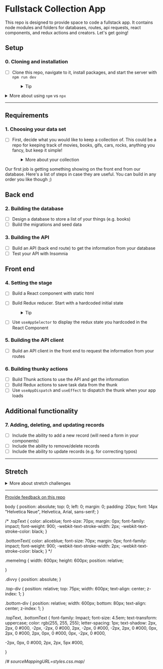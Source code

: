 # Fullstack Collection App

This repo is designed to provide space to code a fullstack app. It contains node modules and folders for databases, routes, api requests, react components, and redux actions and creators. Let's get going!

## Setup

### 0. Cloning and installation
- [ ] Clone this repo, navigate to it, install packages, and start the server with `npm run dev`
  <details style="padding-left: 2em">
    <summary>Tip</summary>

    You may also want to start a new branch
    ```sh
    cd my-fullstack-collection-scss
    npm i
    git checkout -b <branchname>
    npm run dev
    ```
  </details>

<details>
  <summary>More about using <code>npm</code> vs <code>npx</code></summary>

  - When running knex, run `npm run knex <command>`, e.g. `npm run knex migrate:latest` rather than using `npx`
  - When running webpack, run `npm run webpack <extra commands>`, e.g. `npm run webpack`, rather than using `npx`
</details>

---

## Requirements

### 1. Choosing your data set

- [ ] First, decide what you would like to keep a collection of. This could be a repo for keeping track of movies, books, gifs, cars, rocks, anything you fancy, but keep it simple!
  <details style="padding-left: 2em">
    <summary>More about your collection</summary>

    **Note:** the aim is to have some simple data. If you think you might need more than one database table, or have lots of details you want to store, how could you simplify the information you're keeping track of? Leave more complex data until later in the project. For example, I want to keep track of books that I want to read, ones that I have read, and ones that I own. To start with though, let's keep track of the books themselves. My data might look like:

    |id|title|author|
    |---|---|---|
    | 1 | Ready Player One | Ernest Cline |
    | 2 | Throwing Rocks at the Google Bus | Douglas Rushkoff |

Our first job is getting something showing on the front end from our database. Here's a list of steps in case they are useful. You can build in any order you like though ;)

## Back end

### 2. Building the database

- [ ] Design a database to store a list of your things (e.g. books)
- [ ] Build the migrations and seed data

### 3. Building the API
- [ ] Build an API (back end route) to get the information from your database
- [ ] Test your API with Insomnia

## Front end

### 4. Setting the stage

- [ ] Build a React component with static html
- [ ] Build Redux reducer. Start with a hardcoded initial state
  <details style="padding-left: 2em">
    <summary>Tip</summary>
    
    For example:
    ```js
    const initialState = [{ id: 1, title: 'Ready Player One', author: 'Ernest Cline' }]
    ```
  </details>

- [ ] Use `useAppSelector` to display the redux state you hardcoded in the React Component

### 5. Building the API client
- [ ] Build an API client in the front end to request the information from your routes

### 6. Building thunky actions
- [ ] Build Thunk actions to use the API and get the information
- [ ] Build Redux actions to save task data from the thunk
- [ ] Use `useAppDispatch` and `useEffect` to dispatch the thunk when your app loads

## Additional functionality

### 7. Adding, deleting, and updating records
- [ ] Include the ability to add a new record (will need a form in your components)
- [ ] Include the ability to remove/delete records
- [ ] Include the ability to update records (e.g. for correcting typos)

---
## Stretch

<details>
  <summary>More about stretch challenges</summary>

  - Is there any complex data you chose to not include earlier or any way you could expand this dataset?
    - You might have some other information (e.g. unread books vs. read books) that should be included in your database design, and this may require adjusting your database design
  - Could you add an external API (maybe an inspirational quote in the footer?)
  - If you haven't already, CSS!
</details>

---
[Provide feedback on this repo](https://docs.google.com/forms/d/e/1FAIpQLSfw4FGdWkLwMLlUaNQ8FtP2CTJdGDUv6Xoxrh19zIrJSkvT4Q/viewform?usp=pp_url&entry.1958421517=my-fullstack-collection-scss)


body {
  position: absolute;
  top: 0;
  left: 0;
  margin: 0;
  padding: 20px;
  font: 14px "Helvetica Neue", Helvetica, Arial, sans-serif;
}

/* .topText {
  color: aliceblue;
  font-size: 70px;
  margin: 0px;
  font-family: impact;
  font-weight: 900;
  -webkit-text-stroke-width: 2px;
  -webkit-text-stroke-color: black;
}

.bottomText{
  color: aliceblue;
  font-size: 70px;
  margin: 0px;
  font-family: impact;
  font-weight: 900;
  -webkit-text-stroke-width: 2px;
  -webkit-text-stroke-color: black;
} */

.memeImg {
 width: 600px;
 height: 600px;
 position: relative;

}

.divvy {
  position: absolute;
}

.top-div {
  position: relative;
    top: 75px;
    width: 600px;
    text-align: center;
    z-index: 1;
}

.bottom-div {
  position: relative;
    width: 600px;
    bottom: 80px;
    text-align: center;
    z-index: 1;
}

.topText, .bottomText {
font-family: Impact;
font-size: 4.5em;
text-transform: uppercase;
color: rgb(255, 255, 255);
letter-spacing: 1px;
text-shadow: 2px, 2px, 0 #000,
 -2px, -2px, 0 #000,
 2px, -2px, 0 #000,
 -2px, 2px, 0 #000,
 0px, 2px, 0 #000,
 2px, 0px, 0 #000,
 0px, -2px, 0 #000,

 -2px, 0px, 0 #000,
 2px, 2px, 5px #000,

}

/*# sourceMappingURL=styles.css.map*/